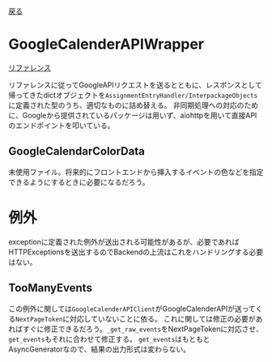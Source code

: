 [戻る](../README.md)

# GoogleCalenderAPIWrapper

[リファレンス](https://developers.google.com/calendar/api/v3/reference?hl=ja)

リファレンスに従ってGoogleAPIリクエストを送るとともに、レスポンスとして帰ってきたdictオブジェクトを`AssignmentEntryHandler/InterpackageObjects`に定義された型のうち、適切なものに詰め替える。
非同期処理への対応のために、Googleから提供されているパッケージは用いず、aiohttpを用いて直接APIのエンドポイントを叩いている。

## GoogleCalendarColorData

未使用ファイル。将来的にフロントエンドから挿入するイベントの色などを指定できるようにするときに必要になるだろう。

# 例外

exceptionに定義された例外が送出される可能性があるが、必要であればHTTPExceptionsを送出するのでBackendの上流はこれをハンドリングする必要はない。

## TooManyEvents

この例外に関しては`GoogleCalenderAPIClient`がGoogleCalenderAPIが送ってくる`NextPageToken`に対応していないことに依る。
これに関しては修正の必要があればすぐに修正できるだろう。`_get_raw_events`をNextPageTokenに対応させ、`get_events`もそれに合わせて修正する。
`get_events`はもともとAsyncGeneratorなので、結果の出力形式は変わらない。
